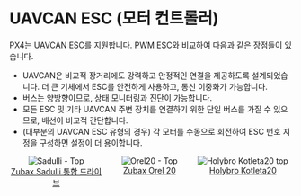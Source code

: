 # UAVCAN ESC (모터 컨트롤러)

PX4는 [UAVCAN](../uavcan/README.md) ESC를 지원합니다. [PWM ESC](../peripherals/pwm_escs_and_servo.md)와 비교하여 다음과 같은 장점들이 있습니다.
- UAVCAN은 비교적 장거리에도 강력하고 안정적인 연결을 제공하도록 설계되었습니다. 더 큰 기체에서 ESC를 안전하게 사용하고, 통신 이중화가 가능합니다.
- 버스는 양방향이므로, 상태 모니터링과 진단이 가능합니다.
- 모든 ESC 및 기타 UAVCAN 주변 장치를 연결하기 위한 단일 버스를 가질 수 있으므로, 배선이 비교적 간단합니다.
- (대부분의 UAVCAN ESC 유형의 경우) 각 모터를 수동으로 회전하여 ESC 번호 지정을 구성하면 설정이 더 용이합니다.

<style>
#image_container {
  height: 100%;
  width: 100%;
  display: flex;
}
.image_column {
  width: 33%;
  text-align: center;
}

</style>

<div id="image_container">

  <div class="image_column">
    <img src="../../assets/peripherals/esc_usavcan_zubax_sadulli/sadulli_top.jpg" alt="Sadulli - Top" /><br><a href="https://shop.zubax.com/collections/integrated-drives/products/sadulli-integrated-drive-open-hardware-reference-design-for-mitochondrik?variant=27740841181283">Zubax Sadulli 통합 드라이브</a>
  </div>
  
  <div class="image_column">
  <img src="../../assets/peripherals/esc_uavcan_zubax_orel20/orel20_top.jpg" alt="Orel20 - Top"/><br><a href="https://zubax.com/products/orel_20">Zubax Orel 20</a>
  </div>

  <div class="image_column">
    <img src="../../assets/peripherals/esc_uavcan_holybro_kotleta20/kotleta20_top.jpg" alt="Holybro Kotleta20 top" /><br><a href="https://shop.holybro.com/kotleta20_p1156.html">Holybro Kotleta20</a>
  </div>

</div>

## PX4 지원 ESC

PX4는 모든 UAVCAN ESC와 호환됩니다 (UAVCAN은 일반적으로 플러그 앤 플레이 프로토콜을 의미합니다).

:::note
작성 당시 PX4는 UAVCAN v0.x (v1.0 아님)를 지원합니다.
:::

설정 관점에서 UAVCAN ESC의 유일한 차이점은 모터 순서와 방향을 구성하는  커넥터와 소프트웨어가 다를 수 있다는 것입니다.


널리 사용되는 UAVCAN ESC 펌웨어/제품은 다음과 같습니다.
- [Sapog](https://github.com/PX4/sapog#px4-sapog) 펌웨어; 전기 무인 기체의 추진 시스템에 사용하도록 설계된 고급 오픈 소스 센서리스 PMSM/BLDC 모터 컨트롤러 펌웨어입니다.
  - [Zubax Orel 20](https://zubax.com/products/orel_20)
  - [Holybro Kotleta20](https://shop.holybro.com/kotleta20_p1156.html)
- [Mitochondrik](https://zubax.com/products/mitochondrik) - 통합 센서리스 PMSM/BLDC 모터 컨트롤러 칩 (ESC 및 통합 드라이브에 사용)
  - [Zubax Sadulli 통합 드라이브](https://shop.zubax.com/collections/integrated-drives/products/sadulli-integrated-drive-open-hardware-reference-design-for-mitochondrik?variant=27740841181283)
- [Myxa](https://zubax.com/products/myxa) - 경량 무인 항공기 및 선박용 고급 PMSM/BLDC 모터 컨트롤러 (FOC ESC).
- [VESC 프로젝트 ESC](https://vesc-project.com/) ([Benjamin Vedder의 블로그](http://vedder.se) - 프로젝트 소유자 참조)
- [OlliW의 UC4H ESC - 액추에이터 노드](http://www.olliw.eu/2017/uavcan-for-hobbyists/#chapterescactuator)
- 그 외 다수가 [여기에 기술](https://forum.uavcan.org/t/uavcan-esc-options/452/3?u=pavel.kirienko)되어 있습니다.

:::note
이 목록은 *완전하지 않습니다*. 다른 ESC를 알고 있으시면, 목록에 추가하십시오!
:::

## 구매

Sapog 기반 ESC:
- [Zubax Orel 20](https://zubax.com/products/orel_20)
- [Holybro Kotleta20](https://shop.holybro.com/kotleta20_p1156.html)

Mitochondrik 기반 드라이브 및 ESC:
- [Zubax Sadulli 통합 드라이브](https://shop.zubax.com/collections/integrated-drives/products/sadulli-integrated-drive-open-hardware-reference-design-for-mitochondrik?variant=27740841181283)

:::note
다른 상용 ESC가 많이 있습니다. 새 링크를 찾으면 추가하십시오!
:::


<!--
![Orel20 - Top](../../assets/peripherals/esc_uavcan_zubax_orel20/orel20_top.jpg)
![Kotleta20 - Top](../../assets/peripherals/esc_uavcan_holybro_kotleta20/kotleta20_top.jpg)
![Kotleta20 - Bottom](../../assets/peripherals/esc_uavcan_holybro_kotleta20/kotleta20_bottom.jpg)
![Sadulli - Top](../../assets/peripherals/esc_usavcan_zubax_sadulli/sadulli_top.jpg)
-->


## 배선

모든 온보드 UAVCAN 장치를 체인에 연결하고, 버스가 끝 노드에서 종료되었는 지 확인합니다. ESC가 연결/체인 순서는 중요하지 않습니다.

자세한 정보는 [UAVCAN > 배선](../uavcan/README.md#wiring)을 참고하십시오.

:::note
모든 UAVCAN ESC는 동일한 연결 아키텍처를 공유하며 동일한 방식으로 연결됩니다. 그러나, 실제 커넥터는 다릅니다 (예 : *Zubax Orel 20* 및 *Holybro Kotleta20*은 Dronecode 표준 커넥터 (JST-GH 4 핀)를 사용하지만 VESC는 사용하지 않음).
:::


## PX4 설정

PX4에서 UAVCAN ESC를 사용하려면 UAVCAN 드라이버를 활성화하여야 합니다.
1. 배터리에서 기체에 전원을 공급하고 (비행 콘트롤러뿐만 아니라 전체 기체에 전원을 공급하여야 함) *QGroundControl*을 연결합니다.
1. **기체 설정 > 매개 변수** 화면으로 이동합니다. :::note [매개변수](../advanced_config/parameters.md)에서 매개변수를 검색/설정 방법을 설명합니다.
:::
1. [UAVCAN_ENABLE](../advanced_config/parameter_reference.md#UAVCAN_ENABLE)을 *센서 및 모터* (3) 값으로 설정후, 비행 콘트롤러를 재부팅합니다. 이렇게 하면 [다음 섹션](#esc-setup)에 설명대로 모터(ESC)의 자동 열거가 가능합니다.
1. (선택 사항) [UAVCAN_ESC_IDLT](../advanced_config/parameter_reference.md#UAVCAN_ESC_IDLT)를 1로 설정하여 시스템이 준비된 동안 모터가 항상 최소한 유휴 스로틀에서 실행되도록 합니다. :::note 일부 시스템은이 동작의 장점을 사용하지 못합니다 (예: 글라이더 드론).
:::


## ESC 설정

UAVCAN 장치는 일반적으로 *플러그 앤 플레이*이지만, 시스템에 사용된 각 ESC를 열거 (번호)하고 PX4에서 식별/제어하도록 방향을 설정하여야 합니다.

:::note ESC
색인과 방향은 기체 유형에 대한 [기체 정의서](../airframes/airframe_reference.md)와 일치/매핑되어야 합니다. 0-7의 ESC 인덱스는 MAIN 1-8에 매핑되고, ESC 인덱스 8-15는 AUX 1-8에 매핑됩니다.
:::

UAVCAN ESC의 각 유형을 열거하는 메커니즘은 다릅니다 (ESC 설명서를 참고하십시오). 일부 UAVCAN ESC에 대한 설정 정보는 다음과 같습니다.


### QGroundControl을 사용한 Sapog ESC 열거

이 섹션에서는 *QGroundControl*을 사용하여 [Sapog 기반](https://github.com/PX4/sapog#px4-sapog) 기반 ESC를 "자동으로" 열거하는 방법을 설명합니다.

:::tip ESC
색인이 기본적으로 이미 0으로 설정되어 있으므로, 설정에 ESC가 하나만 있는 경우에는 이 섹션을 건너 뛸 수 있습니다.
:::

ESC를 열거하려면:
1. 배터리로 기체에 전원을 공급하고 *QGroundControl*에 연결합니다.
1. **기체 설정 > QGC 전력** 화면으로 이동합니다.
1. 아래 스크린 샷과 같이 **Start Assignment** 버튼을 눌러서, ESC 자동 열거 프로세스를 시작합니다.

   ![QGC - UAVCAN ESC auto-enumeration](../../assets/peripherals/esc_qgc/qgc_uavcan_settings.jpg)

   비행 컨트롤러가 ESC 열거 모드에 진입한 소리가 들립니다.
1. 첫 번째 모터에서 시작하여 마지막 모터로 마무리하면서 각 모터를 올바른 회전 방향 ([Airframe Reference](../airframes/airframe_reference.md)에 지정된대로)으로 수동으로 돌립니다. 모터를 돌릴 때마다 확인음이 들려야합니다.

   :::note ESC가 자동으로 방향을 학습하고 기억하므로 각 모터를 올바른 방향으로 돌리십시오 (즉, 정상 작동 중에 시계 방향으로 회전하는 모터도 열거 중에 시계 방향으로 돌려야 함).
:::

1. 마지막 모터가 열거된 후에는 열거 절차가 완료되었음을 알리는 확인 소리가 변경되어야합니다.
1. PX4와 Sapog ESC를 재부팅하여 새 열거 ID를 적용합니다.

다음 비디오는 프로세스를 보여줍니다.

@[유투브](https://www.youtube.com/watch?v=4nSa8tvpbgQ)

### Sapog를 사용한 수동 ESC 열거

:::tip
수동 열거보다는 위에 표시된 자동화된 [Sapog ESC 열거](#sapog-esc-enumeration-using-qgroundcontrol)를 권장합니다 (더 쉽고 안전하기 때문입니다).
:::

[UAVCAN GUI 도구](https://uavcan.org/GUI_Tool/Overview/)를 사용하여 ESC 색인과 방향을 수동으로 설정할 수 있습니다. 이렇게하면 열거된 각 ESC에 대하여, 다음 Sapog 설정 매개변수가 할당됩니다.
- `esc_index`
- `ctl_dir`

:::note
매개변수에 대한 자세한 내용은 [Sapog 설명서](https://files.zubax.com/products/io.px4.sapog/Sapog_v2_Reference_Manual.pdf)를 참조하십시오.
:::

### Myxa ESC 설정

Myxa [Telega 기반 ESC](https://zubax.com/products/telega)에 대한 모터 열거는 일반적으로 [Kucher 도구](https://files.zubax.com/products/com.zubax.kucher/) (또는 덜 "GUI 친화적"인 [UAVCAN GUI 도구](https://uavcan.org/GUI_Tool/Overview/))를 사용합니다.

여기에 몇 가지 지침이 있습니다. [Myxa v0.1 빠른 시작 가이드](https://forum.zubax.com/t/quick-start-guide-for-myxa-v0-1/911) (Zubax 블로그).


### VESC ESC 설정

[VESC ESC](https://vesc-project.com/)의 경우 모터 열거에 선호되는 도구는 [VESC 도구](https://vesc-project.com/vesc_tool)입니다. VESC 도구에서 설정하는 일반 모터 설정 외에도 앱 구성을 올바르게 설정하여야 합니다. 권장되는 앱 설정은 다음과 같습니다.

| 매개변수                    | 옵션                     |
| ----------------------- | ---------------------- |
| 사용할 앱                   | `No App`               |
| VESC ID                 | `1,2,...`              |
| Can Status Message Mode | `CAN_STATUS_1_2_3_4_5` |
| CAN Baud Rate           | `CAN_BAUD_500K`        |
| CAN Mode                | `UAVCAN`               |
| UAVCAN ESC Index        | `0,1,...`              |


VESC ID는 PX4 규칙과 동일한 모터 번호를 가져야합니다. 오른쪽 상단 모터의 경우 `1`, 왼쪽 하단 모터의 경우 `2`에서 시작합니다. 그러나, `UAVCAN ESC 인덱스`는 `0`에서 시작하므로 항상 `VESC ID`보다 낮은 인덱스입니다. 예를 들어, 쿼드 콥터에서 왼쪽 하단 모터는 `VESC ID=2` 및 `UAVCAN ESC Index=1`입니다.

마지막으로 `CAN Baud Rate`는 [UAVCAN_BITRATE](../advanced_config/parameter_reference.md#UAVCAN_BITRATE)에 설정된 값과 일치하여야 합니다.


## 문제 해결

#### 시동시 모터가 회전하지 않음

PX4 펌웨어 암이 회전하지만 모터가 회전을 시작하지 않는 경우, UAVCAN ESC를 사용하려면 매개 변수 `UAVCAN_ENABLE=3`을 확인하십시오. 추력이 증가하기 전에 모터가 회전을 시작하지 않으면 `UAVCAN_ESC_IDLT=1`을 확인하십시오.

#### UAVCAN devices dont get node ID/Firmware Update Fails

PX4 requires an SD card for UAVCAN node allocation and during firmware update (which happen during boot). Check that there is a (working) SD card present and reboot.


## Further Information

- [PX4/Sapog](https://github.com/PX4/sapog#px4-sapog) (Github)
- [Sapog v2 Reference Manual](https://files.zubax.com/products/io.px4.sapog/Sapog_v2_Reference_Manual.pdf)
- [UAVCAN Device Interconnection](https://kb.zubax.com/display/MAINKB/UAVCAN+device+interconnection) (Zubax KB)
- [Using Sapog based ESC with PX4](https://kb.zubax.com/display/MAINKB/Using+Sapog-based+ESC+with+PX4) (Zubax KB)

